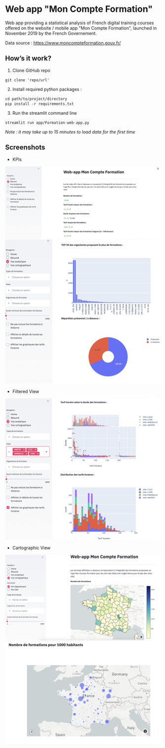 # Web app "Mon Compte Formation"

Web app providing a statistical analysis of French digital training courses offered on the website / mobile app "Mon Compte Formation", launched in November 2019 by the French Governement.

Data source : https://www.moncompteformation.gouv.fr/

## How’s it work?

1. Clone GitHub repo
```
git clone 'repo/url'
```
2. Install required python packages :
```
cd path/to/project/directory
pip install -r requirements.txt
```
3. Run the streamlit command line
```
streamlit run app/Formation-web-app.py
```

*Note : it may take up to 15 minutes to load data for the first time*

## Screenshots

* KPIs

![Vue Résumé](images/Resume.png)
![Vue analytique](images/Vue-analytique.png)

* Filtered View

![Vue analytique filtrée](images/Vue-filtre.png)

* Cartographic View

![Vue cartographique par département](images/Vue-carto-departement.png)
![Vue cartographique par ville](images/Vue-carto-ville.png)

